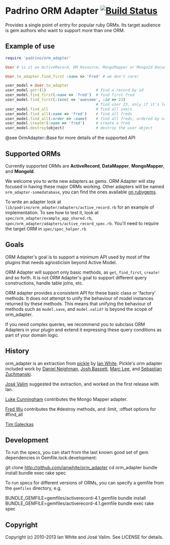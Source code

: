 # Padrino ORM Adapter [<img src="https://secure.travis-ci.org/padrino/padrino-orm_adapter.png?branch=master" alt="Build Status" />](http://travis-ci.org/padrino/padrino-orm_adapter)

Provides a single point of entry for popular ruby ORMs.  Its target audience
is gem authors who want to support more than one ORM.

## Example of use

```ruby
require 'padrino/orm_adapter'

User # is it an ActiveRecord, DM Resource, MongoMapper or MongoId Document?

User.to_adapter.find_first :name => 'Fred' # we don't care!

user_model = User.to_adapter
user_model.get!(1)                      # find a record by id
user_model.find_first(:name => 'fred')  # find first fred
user_model.find_first(:level => 'awesome', :id => 23)
                                        # find user 23, only if it's level is awesome
user_model.find_all                     # find all users
user_model.find_all(:name => 'fred')    # find all freds
user_model.find_all(:order => :name)    # find all freds, ordered by name
user_model.create!(:name => 'fred')     # create a fred
user_model.destroy(object)              # destroy the user object
```

@see OrmAdapter::Base for more details of the supported API

## Supported ORMs

Currently supported ORMs are **ActiveRecord**, **DataMapper**,
**MongoMapper**, and **MongoId**.

We welcome you to write new adapters as gems. ORM Adapter will stay focused in
having these major ORMs working. Other adapters will be named
`orm_adapter-somedatabase`, you can find the ones available [on
rubygems](https://rubygems.org/search?query=orm_adapter-).

To write an adapter look at
`lib/padrino/orm_adapter/adapters/active_record.rb` for an example of
implementation.  To see how to test it, look at
`spec/orm_adapter/example_app_shared.rb`,
`spec/orm_adapter/adapters/active_record_spec.rb`.  You'll need to require the
target ORM in `spec/spec_helper.rb`

## Goals

ORM Adapter's goal is to support a minimum API used by most of the plugins
that needs agnosticism beyond Active Model.

ORM Adapter will support only basic methods, as `get`, `find_first`, `create!`
and so forth. It is not ORM Adapter's goal to support different query
constructions, handle table joins, etc.

ORM adapter provides a consistent API for these basic class or 'factory'
methods. It does not attempt to unify the behaviour of model instances
returned by these methods.  This means that unifying the behaviour of methods
such as `model.save`, and `model.valid?` is beyond the scope of orm_adapter.

If you need complex queries, we recommend you to subclass ORM Adapters in your
plugin and extend it expressing these query conditions as part of your domain
logic.

## History

orm_adapter is an extraction from [pickle](http://github.com/ianwhite/pickle)
by [Ian White](http://github.com/ianwhite).  Pickle's orm adapter included
work by [Daniel Neighman](http://github.com/hassox), [Josh
Bassett](http://github.com/nullobject), [Marc Lee](http://github.com/maleko),
and [Sebastian Zuchmanski](http://github.com/sebcioz).

[José Valim](http://github.com/josevalim) suggested the extraction, and worked
on the first release with Ian.

[Luke Cunningham](http://github.com/icaruswings) contributes the Mongo Mapper
adapter.

[Fred Wu](http://github.com/fredwu) contributes the #destroy methods, and
:limit, :offset options for #find_all

[Tim Galeckas](http://github.com/timgaleckas)

## Development

To run the specs, you can start from the last known good set of gem
dependencies in Gemfile.lock.development:

git clone http://github.com/ianwhite/orm_adapter
cd orm_adapter
bundle install
bundle exec rake spec

To run specs for different versions of ORMs, you can specify a gemfile from
the `gemfiles` directory, e.g.

BUNDLE_GEMFILE=gemfiles/activerecord-4.1.gemfile bundle install
BUNDLE_GEMFILE=gemfiles/activerecord-4.1.gemfile bundle exec rake spec

## Copyright

Copyright (c) 2010-2013 Ian White and José Valim. See LICENSE for details.
